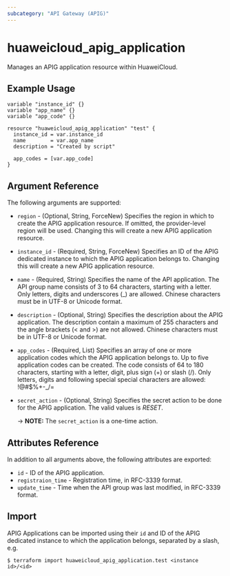 ```yaml
---
subcategory: "API Gateway (APIG)"
---
```


# huaweicloud_apig_application

Manages an APIG application resource within HuaweiCloud.

## Example Usage

```hcl
variable "instance_id" {}
variable "app_name" {}
variable "app_code" {}

resource "huaweicloud_apig_application" "test" {
  instance_id = var.instance_id
  name        = var.app_name
  description = "Created by script"

  app_codes = [var.app_code]
}
```

## Argument Reference

The following arguments are supported:

* `region` - (Optional, String, ForceNew) Specifies the region in which to create the APIG application resource.
  If omitted, the provider-level region will be used.
  Changing this will create a new APIG application resource.

* `instance_id` - (Required, String, ForceNew) Specifies an ID of the APIG dedicated instance to which the APIG
  application belongs to.
  Changing this will create a new APIG application resource.

* `name` - (Required, String) Specifies the name of the API application.
  The API group name consists of 3 to 64 characters, starting with a letter.
  Only letters, digits and underscores (_) are allowed.
  Chinese characters must be in UTF-8 or Unicode format.

* `description` - (Optional, String) Specifies the description about the APIG application.
  The description contain a maximum of 255 characters and the angle brackets (< and >) are not allowed.
  Chinese characters must be in UTF-8 or Unicode format.

* `app_codes` - (Required, List) Specifies an array of one or more application codes which the APIG application
  belongs to.
  Up to five application codes can be created.
  The code consists of 64 to 180 characters, starting with a letter, digit, plus sign (+) or slash (/).
  Only letters, digits and following special special characters are allowed: !@#$%+-_/=

* `secret_action` - (Optional, String) Specifies the secret action to be done for the APIG application.
  The valid values is *RESET*.

  -> **NOTE:** The `secret_action` is a one-time action.

## Attributes Reference

In addition to all arguments above, the following attributes are exported:

* `id` - ID of the APIG application.
* `registraion_time` - Registration time, in RFC-3339 format.
* `update_time` - Time when the API group was last modified, in RFC-3339 format.

## Import

APIG Applications can be imported using their `id` and ID of the APIG dedicated instance to which the application
belongs, separated by a slash, e.g.
```
$ terraform import huaweicloud_apig_application.test <instance id>/<id>
```
